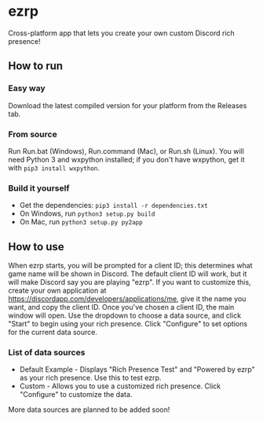 # ezrp
Cross-platform app that lets you create your own custom Discord rich presence!
## How to run
### Easy way
Download the latest compiled version for your platform from the Releases tab.
### From source
Run Run.bat (Windows), Run.command (Mac), or Run.sh (Linux). You will need Python 3 and wxpython installed; if you don't have wxpython, get it with ``pip3 install wxpython``.
### Build it yourself
- Get the dependencies: ``pip3 install -r dependencies.txt``
- On Windows, run ``python3 setup.py build``
- On Mac, run ``python3 setup.py py2app``
## How to use
When ezrp starts, you will be prompted for a client ID; this determines what game name will be shown in Discord. The default client ID will work, but it will make Discord say you are playing "ezrp". If you want to customize this, create your own application at https://discordapp.com/developers/applications/me, give it the name you want, and copy the client ID. Once you've chosen a client ID, the main window will open. Use the dropdown to choose a data source, and click "Start" to begin using your rich presence. Click "Configure" to set options for the current data source.
### List of data sources
- Default Example - Displays "Rich Presence Test" and "Powered by ezrp" as your rich presence. Use this to test ezrp.
- Custom - Allows you to use a customized rich presence. Click "Configure" to customize the data.

More data sources are planned to be added soon!
